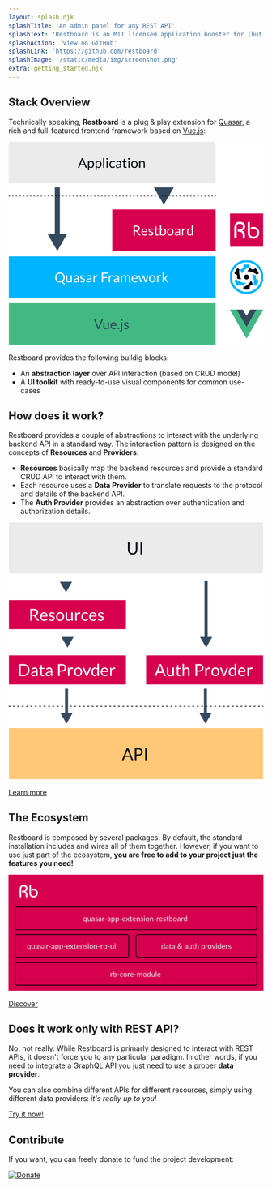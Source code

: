 ```yaml
---
layout: splash.njk
splashTitle: 'An admin panel for any REST API'
splashText: 'Restboard is an MIT licensed application booster for (but not limited to) Vue. It allows you to quickly create modern and elegant frontend panels for any existing (REST) API, without limits on the backend technology.'
splashAction: 'View on GitHub'
splashLink: 'https://github.com/restboard'
splashImage: '/static/media/img/screenshot.png'
extra: getting_started.njk
---
```


## Stack Overview

Technically speaking, **Restboard** is a plug & play extension for [Quasar]('https://quasar.dev'), a rich and full-featured frontend framework based on [Vue.js]('https://vuejs.or'):

<img class="picture" src="/static/media/img/stack.svg"/>

Restboard provides the following buildig blocks:

  * An **abstraction layer** over API interaction (based on CRUD model)
  * A **UI toolkit** with ready-to-use visual components for common use-cases

## How does it work?

Restboard provides a couple of abstractions to interact with the underlying backend API in a standard way. The interaction pattern is designed on the concepts of **Resources** and **Providers**:

  * **Resources** basically map the backend resources and provide a standard CRUD API to interact with them.
  * Each resource uses a **Data Provider** to translate requests to the protocol and details of the backend API.
  * The **Auth Provider** provides an abstraction over authentication and authorization details.

<img class="picture" src="/static/media/img/pattern.svg"/>

<p class="text-center">
    <a class="btn btn-brand" href="https://github.com/restboard/rb-core-module#rbresource">Learn more</a>
</p>

## The Ecosystem

Restboard is composed by several packages. By default, the standard installation includes and wires all of them together. However, if you want to use just part of the ecosystem, **you are free to add to your project just the features you need!**

<img class="picture" src="/static/media/img/ecosystem.svg"/>

<p class="text-center">
    <a class="btn btn-brand" href="https://github.com/restboard/quasar-app-extension-restboard#overviewe">Discover</a>
</p>

## Does it work only with REST API?

No, not really. While Restboard is primarly designed to interact with REST APIs, it doesn't force you to any particular paradigm. In other words, if you need to integrate a GraphQL API you just need to use a proper **data provider**.

You can also combine different APIs for different resources, simply using different data providers: _it's really up to you!_

<p class="text-center">
    <a class="btn btn-brand" href="#getting_started">Try it now!</a>
</p>

## Contribute

If you want, you can freely donate to fund the project development:

[![Donate](https://www.paypalobjects.com/en_US/i/btn/btn_donate_SM.gif)](https://paypal.me/EBertoldi)